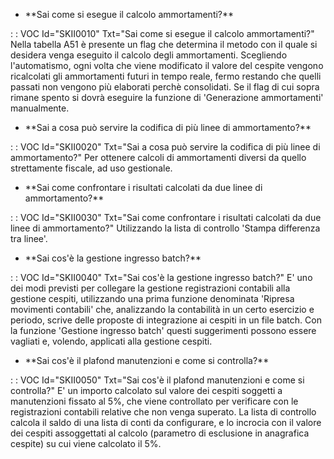 - \*\*Sai come si esegue il calcolo ammortamenti?\*\*

 :  : VOC Id="SKII0010" Txt="Sai come si esegue il calcolo ammortamenti?"
Nella tabella A51 è presente un flag che determina il metodo con il quale si desidera venga eseguito il calcolo degli ammortamenti. Scegliendo l'automatismo, ogni volta che viene modificato il valore del cespite vengono ricalcolati gli ammortamenti futuri in tempo reale, fermo restando che quelli passati non vengono più elaborati perchè consolidati. Se il flag di cui sopra rimane spento si dovrà eseguire la funzione di 'Generazione ammortamenti' manualmente.
- \*\*Sai a cosa può servire la codifica di più linee di ammortamento?\*\*

 :  : VOC Id="SKII0020" Txt="Sai a cosa può servire la codifica di più linee di ammortamento?"
Per ottenere calcoli di ammortamenti diversi da quello strettamente fiscale, ad uso gestionale.
- \*\*Sai come confrontare i risultati calcolati da due linee di ammortamento?\*\*

 :  : VOC Id="SKII0030" Txt="Sai come confrontare i risultati calcolati da due linee di ammortamento?"
Utilizzando la lista di controllo 'Stampa differenza tra linee'.
- \*\*Sai cos'è la gestione ingresso batch?\*\*

 :  : VOC Id="SKII0040" Txt="Sai cos'è la gestione ingresso batch?"
E' uno dei modi previsti per collegare la gestione registrazioni contabili alla gestione cespiti, utilizzando una prima funzione denominata 'Ripresa movimenti contabili' che, analizzando la contabilità in un certo esercizio e periodo, scrive delle proposte di integrazione ai cespiti in un file batch. Con la funzione 'Gestione ingresso batch' questi suggerimenti possono essere vagliati e, volendo, applicati alla gestione cespiti.
- \*\*Sai cos'è il plafond manutenzioni e come si controlla?\*\*

 :  : VOC Id="SKII0050" Txt="Sai cos'è il plafond manutenzioni e come si controlla?"
E' un importo calcolato sul valore dei cespiti soggetti a manutenzioni fissato al 5%, che viene controllato per verificare con le registrazioni contabili relative che non venga superato.
La lista di controllo calcola il saldo di una lista di conti da configurare, e lo incrocia con il valore dei cespiti assoggettati al calcolo (parametro di esclusione in anagrafica cespite) su cui viene calcolato il 5%.
